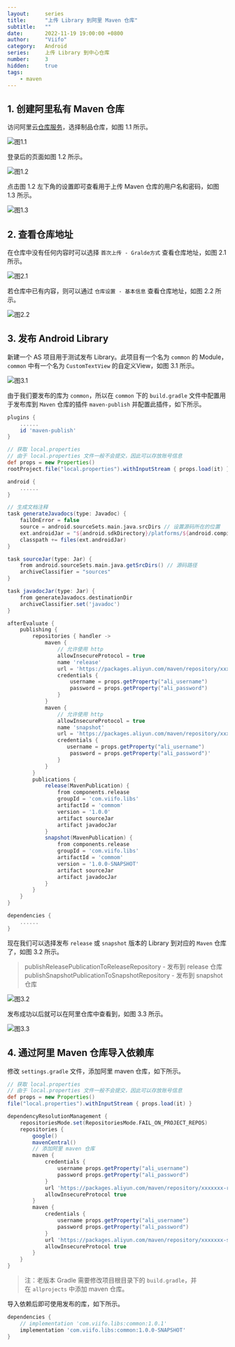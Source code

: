 ```yaml
---
layout:     series
title:      "上传 Library 到阿里 Maven 仓库"
subtitle:   ""
date:       2022-11-19 19:00:00 +0800
author:     "Viifo"
category:   Android
series:     上传 Library 到中心仓库
number:     3
hidden:     true
tags:
    - maven
---
```




## 1. 创建阿里私有 Maven 仓库

访问阿里云[仓库服务](https://developer.aliyun.com/mvn/guide)，选择制品仓库，如图 1.1 所示。

![图1.1](/resource/images/android/maven/ali/1_1_1.jpg)

登录后的页面如图 1.2 所示。

![图1.2](/resource/images/android/maven/ali/1_1_2.jpg)

点击图 1.2 左下角的设置即可查看用于上传 Maven 仓库的用户名和密码，如图 1.3 所示。

![图1.3](/resource/images/android/maven/ali/1_1_3.jpg)





## 2. 查看仓库地址

在仓库中没有任何内容时可以选择 `首次上传 - Gralde方式`  查看仓库地址，如图 2.1 所示。

![图2.1](/resource/images/android/maven/ali/1_2_1.jpg)

若仓库中已有内容，则可以通过 `仓库设置 - 基本信息` 查看仓库地址，如图 2.2 所示。

![图2.2](/resource/images/android/maven/ali/1_2_2.jpg)





## 3. 发布 Android Library

新建一个 AS 项目用于测试发布 Library。此项目有一个名为 `common` 的 Module，`common` 中有一个名为 `CustomTextView` 的自定义View，如图 3.1 所示。

![图3.1](/resource/images/android/maven/ali/1_3_1.png)

由于我们要发布的库为 `common`，所以在 `common` 下的 `build.gradle` 文件中配置用于发布库到 `Maven` 仓库的插件 `maven-publish` 并配置此插件，如下所示。

```groovy
plugins {
    ......
    id 'maven-publish'
}

// 获取 local.properties
// 由于 local.properties 文件一般不会提交，因此可以存放账号信息
def props = new Properties()
rootProject.file("local.properties").withInputStream { props.load(it) }

android {
    ......
}

// 生成文档注释
task generateJavadocs(type: Javadoc) {
    failOnError = false
    source = android.sourceSets.main.java.srcDirs // 设置源码所在的位置
    ext.androidJar = "${android.sdkDirectory}/platforms/${android.compileSdkVersion}/android.jar"
    classpath += files(ext.androidJar)
}

task sourceJar(type: Jar) {
    from android.sourceSets.main.java.getSrcDirs() // 源码路径
    archiveClassifier = "sources"
}

task javadocJar(type: Jar) {
    from generateJavadocs.destinationDir
    archiveClassifier.set('javadoc')
}

afterEvaluate {
    publishing {
        repositories { handler ->
            maven {
                // 允许使用 http
                allowInsecureProtocol = true
                name 'release'
                url = 'https://packages.aliyun.com/maven/repository/xxxxxxx-release-xxxxxxx/'
                credentials {
                    username = props.getProperty("ali_username")
                    password = props.getProperty("ali_password")
                }
            }
            maven {
                // 允许使用 http
                allowInsecureProtocol = true
                name 'snapshot'
                url = 'https://packages.aliyun.com/maven/repository/xxxxxxx-snapshot-xxxxxxx/'
                credentials {
                   username = props.getProperty("ali_username")
                    password = props.getProperty("ali_password")'
                }
            }
        }
        publications {
            release(MavenPublication) {
                from components.release
                groupId = 'com.viifo.libs'
                artifactId = 'commom'
                version = '1.0.0'
                artifact sourceJar
                artifact javadocJar
            }
            snapshot(MavenPublication) {
                from components.release
                groupId = 'com.viifo.libs'
                artifactId = 'commom'
                version = '1.0.0-SNAPSHOT'
                artifact sourceJar
                artifact javadocJar
            }
        }
    }
}

dependencies {
    ......
}
```

现在我们可以选择发布 `release` 或 `snapshot` 版本的 Library 到对应的 `Maven` 仓库了，如图 3.2 所示。

> publishReleasePublicationToReleaseRepository - 发布到 release 仓库publishSnapshotPublicationToSnapshotRepository - 发布到 snapshot 仓库

![图3.2](/resource/images/android/maven/ali/1_3_2.png)

发布成功以后就可以在阿里仓库中查看到，如图 3.3 所示。

![图3.3](/resource/images/android/maven/ali/1_3_3.jpg)




## 4. 通过阿里 Maven 仓库导入依赖库

修改 `settings.gradle` 文件，添加阿里 maven 仓库，如下所示。

```groovy
// 获取 local.properties
// 由于 local.properties 文件一般不会提交，因此可以存放账号信息
def props = new Properties()
file("local.properties").withInputStream { props.load(it) }

dependencyResolutionManagement {
    repositoriesMode.set(RepositoriesMode.FAIL_ON_PROJECT_REPOS)
    repositories {
        google()
        mavenCentral()
        // 添加阿里 maven 仓库
        maven {
            credentials {
                username props.getProperty("ali_username")
                password props.getProperty("ali_password")
            }
            url 'https://packages.aliyun.com/maven/repository/xxxxxxx-release-xxxxxxx/'
            allowInsecureProtocol true
        }
        maven {
            credentials {
                username props.getProperty("ali_username")
                password props.getProperty("ali_password")
            }
            url 'https://packages.aliyun.com/maven/repository/xxxxxxx-snapshot-xxxxxxx/'
            allowInsecureProtocol true
        }
    }
}
```

> 注：老版本 Gradle 需要修改项目根目录下的 `build.gradle`，并在 `allprojects` 中添加 maven 仓库。



导入依赖后即可使用发布的库，如下所示。

```groovy
dependencies {
    // implementation 'com.viifo.libs:common:1.0.1'
    implementation 'com.viifo.libs:common:1.0.0-SNAPSHOT'
}
```
